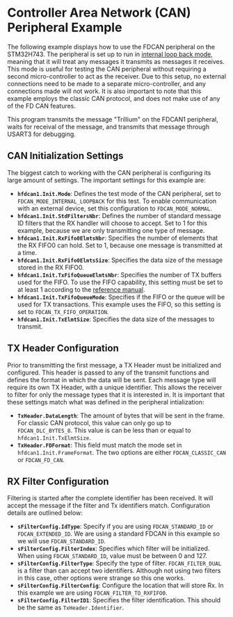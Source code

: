 # Controller Area Network (CAN) Peripheral Example

The following example displays how to use the FDCAN peripheral on the STM32H743. The peripheral is set up to run in [internal loop back mode](https://www.st.com/content/ccc/resource/technical/document/reference_manual/group0/c9/a3/76/fa/55/46/45/fa/DM00314099/files/DM00314099.pdf/jcr:content/translations/en.DM00314099.pdf#page=2440), meaning that it will treat any messages it transmits as messages it receives. This mode is useful for testing the CAN peripheral without requiring a second micro-controller to act as the receiver. Due to this setup, no external connections need to be made to a separate micro-controller, and any connections made will not work. It is also important to note that this example employs the classic CAN protocol, and does not make use of any of the FD CAN features.

This program transmits the message "Trillium" on the FDCAN1 peripheral, waits for receival of the message, and transmits that message through USART3 for debugging.

## CAN Initialization Settings
The biggest catch to working with the CAN peripheral is configuring its large amount of settings. The important settings for this example are:
* **`hfdcan1.Init.Mode`**: Defines the test mode of the CAN peripheral, set to `FDCAN_MODE_INTERNAL_LOOPBACK` for this test. To enable communication with an external device, set this configuration to `FDCAN_MODE_NORMAL`. 
* **`hfdcan1.Init.StdFiltersNbr`**: Defines the number of standard message ID filters that the RX handler will choose to accept. Set to 1 for this example, because we are only transmitting one type of message.
* **`hfdcan1.Init.RxFifo0ElmtsNbr`**: Specifies the number of elements that the RX FIFO0 can hold. Set to 1, because one message is transmitted at a time.
* **`hfdcan1.Init.RxFifo0ElmtsSize`**: Specifies the data size of the message stored in the RX FIFO0.
* **`hfdcan1.Init.TxFifoQueueElmtsNbr`**: Specifies the number of TX buffers used for the FIFO. To use the FIFO capability, this setting must be set to at least 1 according to the [reference manual](https://www.st.com/content/ccc/resource/technical/document/reference_manual/group0/c9/a3/76/fa/55/46/45/fa/DM00314099/files/DM00314099.pdf/jcr:content/translations/en.DM00314099.pdf#page=2451).
* **`hfdcan1.Init.TxFifoQueueMode`**: Specifies if the FIFO or the queue will be used for TX transactions. This example uses the FIFO, so this setting is set to `FDCAN_TX_FIFO_OPERATION`.
* **`hfdcan1.Init.TxElmtSize`**: Specifies the data size of the messages to transmit.

## TX Header Configuration
Prior to transmitting the first message, a TX Header must be initialized and configured. This header is passed to any of the transmit functions and defines the format in which the data will be sent. Each message type will require its own TX Header, with a unique identifier. This allows the receiver to filter for only the message types that it is interested in. It is important that these settings match what was defined in the peripheral intialization:
* **`TxHeader.DataLength`**: The amount of bytes that will be sent in the frame. For classic CAN protocol, this value can only go up to `FDCAN_DLC_BYTES_8`. This value is can be less than or equal to `hfdcan1.Init.TxElmtSize`.
* **`TxHeader.FDFormat`**: This field must match the mode set in `hfdcan1.Init.FrameFormat`. The two options are either `FDCAN_CLASSIC_CAN` or `FDCAN_FD_CAN`.

## RX Filter Configuration
Filtering is started after the complete identifier has been received. It will accept the message if the filter and Tx identifiers match. Configuration details are outlined below:
* **`sFilterConfig.IdType`**: Specify if you are using `FDCAN_STANDARD_ID` or `FDCAN_EXTENDED_ID`. We are using a standard FDCAN in this example so we will use `FDCAN_STANDARD_ID`.
* **`sFilterConfig.FilterIndex`**: Specifies which filter will be initialized. When using `FDCAN_STANDARD_ID`, value must be between 0 and 127.
* **`sFilterConfig.FilterType`**: Specify the type of filter. `FDCAN_FILTER_DUAL` is a filter than can accept two identifiers. Although not using two filters in this case, other options were strange so this one works.
* **`sFilterConfig.FilterConfig`**: Configure the location that will store Rx. In this example we are using `FDCAN_FILTER_TO_RXFIFO0`.
* **`sFilterConfig.FilterID1`**: Specifies the filter identification. This should be the same as `TxHeader.Identifier`.
